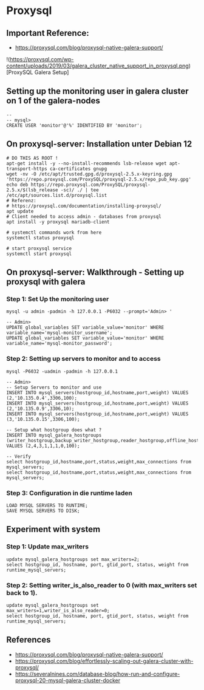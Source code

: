 # Proxysql 

## Important Reference:

  * https://proxysql.com/blog/proxysql-native-galera-support/

!(https://proxysql.com/wp-content/uploads/2019/03/galera_cluster_native_support_in_proxysql.png)[ProxySQL Galera Setup]


## Setting up the monitoring user in galera cluster on 1 of the galera-nodes 

```
-- 
-- mysql>
CREATE USER 'monitor'@'%' IDENTIFIED BY 'monitor';
```


## On proxysql-server: Installation unter Debian 12 

```
# DO THIS AS ROOT ! 
apt-get install -y --no-install-recommends lsb-release wget apt-transport-https ca-certificates gnupg
wget -nv -O /etc/apt/trusted.gpg.d/proxysql-2.5.x-keyring.gpg 'https://repo.proxysql.com/ProxySQL/proxysql-2.5.x/repo_pub_key.gpg'
echo deb https://repo.proxysql.com/ProxySQL/proxysql-2.5.x/$(lsb_release -sc)/ ./ | tee /etc/apt/sources.list.d/proxysql.list
# Referenz:
# https://proxysql.com/documentation/installing-proxysql/
apt update
# Client needed to access admin - databases from proxysql 
apt install -y proxysql mariadb-client 
```

```
# systemctl commands work from here
systemctl status proxysql
```

```
# start proxysql service
systemctl start proxysql
```


## On proxysql-server: Walkthrough - Setting up proxysql with galera 

### Step 1: Set Up the monitoring user

```
mysql -u admin -padmin -h 127.0.0.1 -P6032 --prompt='Admin> '
```

```
-- Admin>
UPDATE global_variables SET variable_value='monitor' WHERE variable_name='mysql-monitor_username';
UPDATE global_variables SET variable_value='monitor' WHERE variable_name='mysql-monitor_password';
```

### Step 2: Setting up servers to monitor and to access 

```
mysql -P6032 -uadmin -padmin -h 127.0.0.1
```

```
-- Admin>
-- Setup Servers to monitor and use 
INSERT INTO mysql_servers(hostgroup_id,hostname,port,weight) VALUES (2,'10.135.0.4',3306,100);
INSERT INTO mysql_servers(hostgroup_id,hostname,port,weight) VALUES (2,'10.135.0.9',3306,10);
INSERT INTO mysql_servers(hostgroup_id,hostname,port,weight) VALUES (3,'10.135.0.15',3306,100);
```

```
-- Setup what hostgroup does what ?
INSERT INTO mysql_galera_hostgroups (writer_hostgroup,backup_writer_hostgroup,reader_hostgroup,offline_hostgroup,active,max_writers,writer_is_also_reader,max_transactions_behind) 
VALUES (2,4,3,1,1,1,0,100);
```

```
-- Verify
select hostgroup_id,hostname,port,status,weight,max_connections from mysql_servers;
select hostgroup_id,hostname,port,status,weight,max_connections from mysql_servers;
```

### Step 3: Configuration in die runtime laden

```
LOAD MYSQL SERVERS TO RUNTIME;
SAVE MYSQL SERVERS TO DISK;
```


## Experiment with system 

### Step 1: Update max_writers 

```
update mysql_galera_hostgroups set max_writers=2;
select hostgroup_id, hostname, port, gtid_port, status, weight from runtime_mysql_servers;

```

### Step 2: Setting writer_is_also_reader to 0 (with max_writers set back to 1).

```
update mysql_galera_hostgroups set max_writers=1,writer_is_also_reader=0;
select hostgroup_id, hostname, port, gtid_port, status, weight from runtime_mysql_servers;

```



## References

  * https://proxysql.com/blog/proxysql-native-galera-support/
  * https://proxysql.com/blog/effortlessly-scaling-out-galera-cluster-with-proxysql/
  * https://severalnines.com/database-blog/how-run-and-configure-proxysql-20-mysql-galera-cluster-docker
